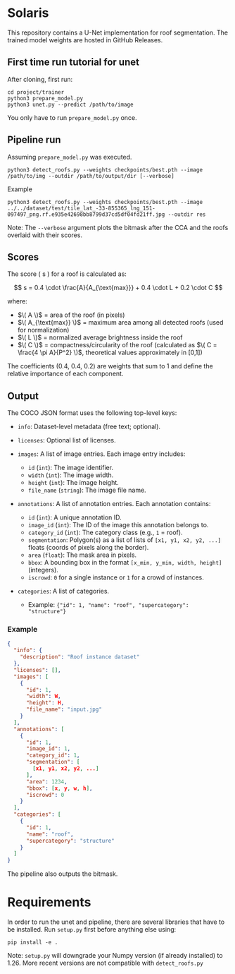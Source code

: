 # Solaris

This repository contains a U-Net implementation for roof segmentation. The trained model weights are hosted in GitHub Releases.  

## First time run tutorial for unet

After cloning, first run:
```
cd project/trainer
python3 prepare_model.py
python3 unet.py --predict /path/to/image
```
You only have to run `prepare_model.py` once.

## Pipeline run

Assuming `prepare_model.py` was executed.
```
python3 detect_roofs.py --weights checkpoints/best.pth --image /path/to/img --outdir /path/to/output/dir [--verbose]
```

Example
```
python3 detect_roofs.py --weights checkpoints/best.pth --image ../../dataset/test/tile_lat_-33-855365_lng_151-097497_png.rf.e935e42698bb8799d37cd5df04fd21ff.jpg --outdir res
```

Note: The `--verbose` argument plots the bitmask after the CCA and the roofs overlaid with their scores.

## Scores

The score \( s \) for a roof is calculated as:

$$
s = 0.4 \cdot \frac{A}{A_{\text{max}}} + 0.4 \cdot L + 0.2 \cdot C
$$

where:

- $\( A \)$ = area of the roof (in pixels)  
- $\( A_{\text{max}} \)$ = maximum area among all detected roofs (used for normalization)  
- $\( L \)$ = normalized average brightness inside the roof  
- $\( C \)$ = compactness/circularity of the roof (calculated as $\( C = \frac{4 \pi A}{P^2} \)$, theoretical values approximately in [0,1])  

The coefficients (0.4, 0.4, 0.2) are weights that sum to 1 and define the relative importance of each component.

## Output

The COCO JSON format uses the following top-level keys:

* `info`: Dataset-level metadata (free text; optional).

* `licenses`: Optional list of licenses.

* `images`: A list of image entries. Each image entry includes:
    * `id` (`int`): The image identifier.
    * `width` (`int`): The image width.
    * `height` (`int`): The image height.
    * `file_name` (`string`): The image file name.

* `annotations`: A list of annotation entries. Each annotation contains:
    * `id` (`int`): A unique annotation ID.
    * `image_id` (`int`): The ID of the image this annotation belongs to.
    * `category_id` (`int`): The category class (e.g., `1` = roof).
    * `segmentation`: Polygon(s) as a list of lists of `[x1, y1, x2, y2, ...]` floats (coords of pixels along the border).
    * `area` (`float`): The mask area in pixels.
    * `bbox`: A bounding box in the format `[x_min, y_min, width, height]` (integers).
    * `iscrowd`: `0` for a single instance or `1` for a crowd of instances.

* `categories`: A list of categories.
    * Example: `{"id": 1, "name": "roof", "supercategory": "structure"}`

### Example

```json
{
  "info": {
    "description": "Roof instance dataset"
  },
  "licenses": [],
  "images": [
    {
      "id": 1,
      "width": W,
      "height": H,
      "file_name": "input.jpg"
    }
  ],
  "annotations": [
    {
      "id": 1,
      "image_id": 1,
      "category_id": 1,
      "segmentation": [
        [x1, y1, x2, y2, ...]
      ],
      "area": 1234,
      "bbox": [x, y, w, h],
      "iscrowd": 0
    }
  ],
  "categories": [
    {
      "id": 1,
      "name": "roof",
      "supercategory": "structure"
    }
  ]
}
```

The pipeline also outputs the bitmask.


# Requirements
In order to run the unet and pipeline, there are several libraries that have to be installed.
Run `setup.py` first before anything else using:
```
pip install -e .
```
Note: `setup.py` will downgrade your Numpy version (if already installed) to 1.26. 
More recent versions are not compatible with `detect_roofs.py`